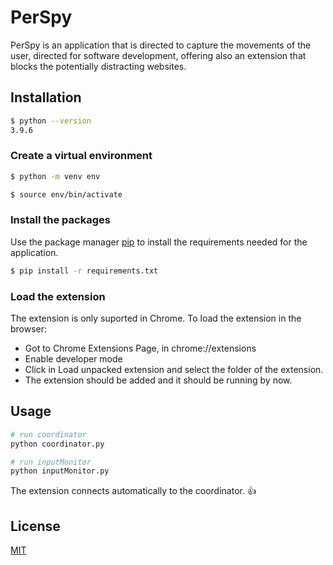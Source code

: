 # PerSpy

PerSpy is an application that is directed to capture the movements of the user, directed for software development, offering also an extension that blocks the potentially distracting websites.

## Installation

```bash
$ python --version
3.9.6
```

### Create a virtual environment ###

```bash
$ python -m venv env

$ source env/bin/activate
```

### Install the packages ### 

Use the package manager [pip](https://pip.pypa.io/en/stable/) to install the requirements needed for the application.

```bash
$ pip install -r requirements.txt
```
### Load the extension ###

The extension is only suported in Chrome.
To load the extension in the browser:
- Got to Chrome Extensions Page, in chrome://extensions
- Enable developer mode
- Click in Load unpacked extension and select the folder of the extension.
- The extension should be added and it should be running by now.

## Usage

```bash
# run coordinator
python coordinator.py

# run inputMonitor
python inputMonitor.py
```
The extension connects automatically to the coordinator. 👍

## License
[MIT](https://github.com/Pmiguelmarques/CmupProject/blob/main/LICENSE)
